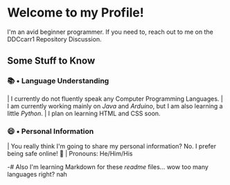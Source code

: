 # Welcome to my Profile!
I'm an avid beginner programmer. If you need to, reach out to me on the DDCcarr1 Repository Discussion.

## Some Stuff to Know
### 📚 • Language Understanding
| I currently do not fluently speak any Computer Programming Languages.
| I am currently working mainly on *Java* and *Arduino*, but I am also learning a little *Python*.
| I plan on learning HTML and CSS soon.

### 😄 • Personal Information
| You really think I'm going to share my personal information? No. I prefer being safe online! 🥰
| Pronouns: He/Him/His

-# Also I'm learning Markdown for these *readme* files... wow too many languages right? nah
